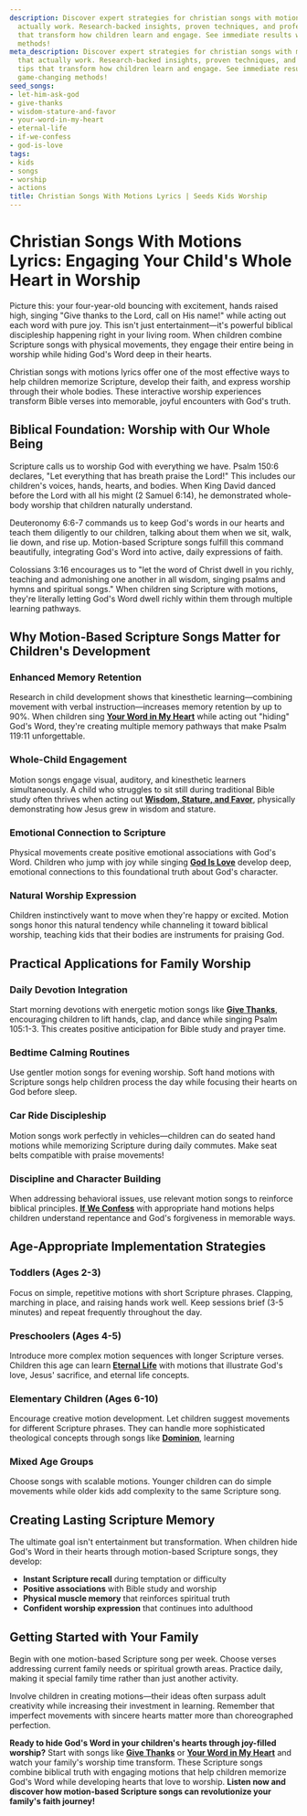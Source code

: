 ```yaml
---
description: Discover expert strategies for christian songs with motions lyrics that
  actually work. Research-backed insights, proven techniques, and professional tips
  that transform how children learn and engage. See immediate results with these game-changing
  methods!
meta_description: Discover expert strategies for christian songs with motions lyrics
  that actually work. Research-backed insights, proven techniques, and professional
  tips that transform how children learn and engage. See immediate results with these
  game-changing methods!
seed_songs:
- let-him-ask-god
- give-thanks
- wisdom-stature-and-favor
- your-word-in-my-heart
- eternal-life
- if-we-confess
- god-is-love
tags:
- kids
- songs
- worship
- actions
title: Christian Songs With Motions Lyrics | Seeds Kids Worship
---
```

# Christian Songs With Motions Lyrics: Engaging Your Child's Whole Heart in Worship

Picture this: your four-year-old bouncing with excitement, hands raised high, singing "Give thanks to the Lord, call on His name!" while acting out each word with pure joy. This isn't just entertainment—it's powerful biblical discipleship happening right in your living room. When children combine Scripture songs with physical movements, they engage their entire being in worship while hiding God's Word deep in their hearts.

Christian songs with motions lyrics offer one of the most effective ways to help children memorize Scripture, develop their faith, and express worship through their whole bodies. These interactive worship experiences transform Bible verses into memorable, joyful encounters with God's truth.

## Biblical Foundation: Worship with Our Whole Being

Scripture calls us to worship God with everything we have. Psalm 150:6 declares, "Let everything that has breath praise the Lord!" This includes our children's voices, hands, hearts, and bodies. When King David danced before the Lord with all his might (2 Samuel 6:14), he demonstrated whole-body worship that children naturally understand.

Deuteronomy 6:6-7 commands us to keep God's words in our hearts and teach them diligently to our children, talking about them when we sit, walk, lie down, and rise up. Motion-based Scripture songs fulfill this command beautifully, integrating God's Word into active, daily expressions of faith.

Colossians 3:16 encourages us to "let the word of Christ dwell in you richly, teaching and admonishing one another in all wisdom, singing psalms and hymns and spiritual songs." When children sing Scripture with motions, they're literally letting God's Word dwell richly within them through multiple learning pathways.

## Why Motion-Based Scripture Songs Matter for Children's Development

### Enhanced Memory Retention
Research in child development shows that kinesthetic learning—combining movement with verbal instruction—increases memory retention by up to 90%. When children sing **[Your Word in My Heart](https://seedskidsworship.com/product/your-word-in-my-heart-psalm-1199-11-2/)** while acting out "hiding" God's Word, they're creating multiple memory pathways that make Psalm 119:11 unforgettable.

### Whole-Child Engagement
Motion songs engage visual, auditory, and kinesthetic learners simultaneously. A child who struggles to sit still during traditional Bible study often thrives when acting out **[Wisdom, Stature, and Favor](https://seedskidsworship.com/product/wisdom-stature-and-favor-luke-252-2/)**, physically demonstrating how Jesus grew in wisdom and stature.

### Emotional Connection to Scripture
Physical movements create positive emotional associations with God's Word. Children who jump with joy while singing **[God Is Love](https://seedskidsworship.com/product/god-is-love-1-john-416/)** develop deep, emotional connections to this foundational truth about God's character.

### Natural Worship Expression
Children instinctively want to move when they're happy or excited. Motion songs honor this natural tendency while channeling it toward biblical worship, teaching kids that their bodies are instruments for praising God.

## Practical Applications for Family Worship

### Daily Devotion Integration
Start morning devotions with energetic motion songs like **[Give Thanks](https://seedskidsworship.com/product/give-thanks-psalm-1051-3-2/)**, encouraging children to lift hands, clap, and dance while singing Psalm 105:1-3. This creates positive anticipation for Bible study and prayer time.

### Bedtime Calming Routines
Use gentler motion songs for evening worship. Soft hand motions with Scripture songs help children process the day while focusing their hearts on God before sleep.

### Car Ride Discipleship
Motion songs work perfectly in vehicles—children can do seated hand motions while memorizing Scripture during daily commutes. Make seat belts compatible with praise movements!

### Discipline and Character Building
When addressing behavioral issues, use relevant motion songs to reinforce biblical principles. **[If We Confess](https://seedskidsworship.com/product/if-we-confess-1-john-18-9/)** with appropriate hand motions helps children understand repentance and God's forgiveness in memorable ways.

## Age-Appropriate Implementation Strategies

### Toddlers (Ages 2-3)
Focus on simple, repetitive motions with short Scripture phrases. Clapping, marching in place, and raising hands work well. Keep sessions brief (3-5 minutes) and repeat frequently throughout the day.

### Preschoolers (Ages 4-5)
Introduce more complex motion sequences with longer Scripture verses. Children this age can learn **[Eternal Life](https://seedskidsworship.com/product/eternal-life-john-316-3/)** with motions that illustrate God's love, Jesus' sacrifice, and eternal life concepts.

### Elementary Children (Ages 6-10)
Encourage creative motion development. Let children suggest movements for different Scripture phrases. They can handle more sophisticated theological concepts through songs like **[Dominion](https://seedskidsworship.com/product/dominion-psalm-85-6-2/)**, learning

### Mixed Age Groups
Choose songs with scalable motions. Younger children can do simple movements while older kids add complexity to the same Scripture song.

## Creating Lasting Scripture Memory

The ultimate goal isn't entertainment but transformation. When children hide God's Word in their hearts through motion-based Scripture songs, they develop:

- **Instant Scripture recall** during temptation or difficulty
- **Positive associations** with Bible study and worship
- **Physical muscle memory** that reinforces spiritual truth
- **Confident worship expression** that continues into adulthood

## Getting Started with Your Family

Begin with one motion-based Scripture song per week. Choose verses addressing current family needs or spiritual growth areas. Practice daily, making it special family time rather than just another activity.

Involve children in creating motions—their ideas often surpass adult creativity while increasing their investment in learning. Remember that imperfect movements with sincere hearts matter more than choreographed perfection.

**Ready to hide God's Word in your children's hearts through joy-filled worship?** Start with songs like **[Give Thanks](https://seedskidsworship.com/product/give-thanks-psalm-1051-3-2/)** or **[Your Word in My Heart](https://seedskidsworship.com/product/your-word-in-my-heart-psalm-1199-11-2/)** and watch your family's worship time transform. These Scripture songs combine biblical truth with engaging motions that help children memorize God's Word while developing hearts that love to worship. **Listen now and discover how motion-based Scripture songs can revolutionize your family's faith journey!**

<script type="application/ld+json">
{
  "@context": "https://schema.org",
  "@type": "Article",
  "headline": "Christian Songs With Motions Lyrics",
  "author": {
    "@type": "Organization",
    "name": "Seeds Kids Worship"
  },
  "publisher": {
    "@type": "Organization",
    "name": "Seeds Kids Worship",
    "logo": {
      "@type": "ImageObject",
      "url": "https://seedskidsworship.com/logo.png"
    }
  },
  "datePublished": "2025-09-04T11:26:39.343725",
  "dateModified": "2025-09-04T11:26:39.343749",
  "description": "Discover expert strategies for christian songs with motions lyrics that actually work. Research-backed insights, proven techniques, and professional tips that t",
  "mainEntityOfPage": {
    "@type": "WebPage",
    "@id": "https://seedskidsworship.com/activities/christian-songs-with-motions-lyrics/"
  }
}
</script>

<script type="application/ld+json">
{
  "@context": "https://schema.org",
  "@type": "Product",
  "name": "Let Him Ask God",
  "description": "Wisdom song encouraging children to ask God for wisdom from James 1:5",
  "url": "https://seedskidsworship.com/product/let-him-ask-god-james-15/",
  "brand": {
    "@type": "Brand",
    "name": "Seeds Kids Worship"
  },
  "category": "Children's Christian Music",
  "album": "I Am With You"
}
</script>

<script type="application/ld+json">
{
  "@context": "https://schema.org",
  "@type": "Product",
  "name": "Give Thanks",
  "description": "Based on Psalm 105:1-5, this song encourages children to give thanks to the Lord, call on His name, make known His deeds and remember the wonders He has done.",
  "url": "https://seedskidsworship.com/product/give-thanks-psalm-1051-3-2/",
  "brand": {
    "@type": "Brand",
    "name": "Seeds Kids Worship"
  },
  "category": "Children's Christian Music",
  "album": "Seeds of Character"
}
</script>

<script type="application/ld+json">
{
  "@context": "https://schema.org",
  "@type": "Product",
  "name": "Wisdom, Stature, and Favor",
  "description": "A scripture song about Jesus growing in wisdom and stature as a child",
  "url": "https://seedskidsworship.com/product/wisdom-stature-and-favor-luke-252-2/",
  "brand": {
    "@type": "Brand",
    "name": "Seeds Kids Worship"
  },
  "category": "Children's Christian Music",
  "album": "Sing God's Word"
}
</script>

<script type="application/ld+json">
{
  "@context": "https://schema.org",
  "@type": "Product",
  "name": "Your Word in My Heart",
  "description": "A scripture memory song about hiding God's word in our hearts
